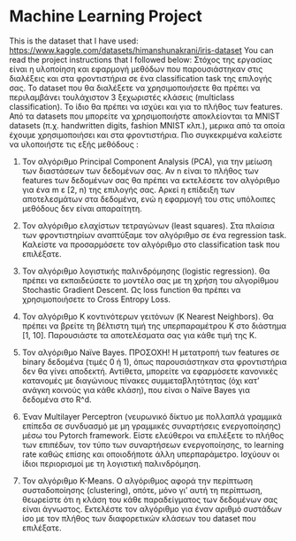 # Machine Learning Project
This is the dataset that I have used: https://www.kaggle.com/datasets/himanshunakrani/iris-dataset
You can read the project instructions that I followed below:
Στόχος της εργασίας είναι η υλοποίηση και εφαρμογή μεθόδων που παρουσιάστηκαν
στις διαλέξεις και στα φροντιστήρια σε ένα classification task της επιλογής σας. Το
dataset που θα διαλέξετε να χρησιμοποιήσετε θα πρέπει να περιλαμβάνει τουλάχιστον
3 ξεχωριστές κλάσεις (multiclass classification). Το ίδιο θα πρέπει να ισχύει και για το
πλήθος των features. Από τα datasets που μπορείτε να χρησιμοποιήστε αποκλείονται
τα MNIST datasets (π.χ. handwritten digits, fashion MNIST κλπ.), μερικα από τα οποία
έχουμε χρησιμοποιήσει και στα φροντιστήρια.
Πιο συγκεκριμένα καλείστε να υλοποιήστε τις εξής μεθόδους :

1. Τον αλγόριθμο Principal Component Analysis (PCA), για την μείωση των
διαστάσεων των δεδομένων σας. Αν n είναι το πλήθος των features των
δεδομένων σας θα πρέπει να εκτελέσετε τον αλγόριθμο για ένα m ε [2, n) της
επιλογής σας. Αρκεί η επίδειξη των αποτελεσμάτων στα δεδομένα, ενώ η
εφαρμογή του στις υπόλοιπες μεθόδους δεν είναι απαραίτητη.

2. Τον αλγόριθμο ελαχίστων τετραγώνων (least squares). Στα πλαίσια των
φροντιστηρίων αναπτύξαμε τον αλγόριθμο σε ένα regression task. Καλείστε να
προσαρμόσετε τον αλγόριθμο στο classification task που επιλέξατε.

3. Τον αλγόριθμο λογιστικής παλινδρόμησης (logistic regression). Θα πρέπει να
εκπαιδεύσετε το μοντέλο σας με τη χρήση του αλγορίθμου Stochastic Gradient
Descent. Ως loss function θα πρέπει να χρησιμοποιήσετε το Cross Entropy Loss.

4. Τον αλγόριθμο Κ κοντινότερων γειτόνων (K Nearest Neighbors). Θα πρέπει να
βρείτε τη βέλτιστη τιμή της υπερπαραμέτρου Κ στο διάστημα [1, 10].
Παρουσιάστε τα αποτελέσματα σας για κάθε τιμή της Κ.

5. Τον αλγόριθμο Naïve Bayes. ΠΡΟΣΟΧΗ! Η μετατροπή των features σε binary
δεδομένα (τιμές 0 ή 1), όπως παρουσιάστηκαν στα φροντιστήρια δεν θα γίνει
αποδεκτή. Αντίθετα, μπορείτε να εφαρμόσετε κανονικές κατανομές με
διαγώνιους πίνακες συμμεταβλητότητας (όχι κατ’ ανάγκη κοινούς για κάθε
κλάση), που είναι ο Naïve Bayes για δεδομένα στο R^d.

6. Έναν Multilayer Perceptron (νευρωνικό δίκτυο με πολλαπλά γραμμικά επίπεδα
σε συνδυασμό με μη γραμμικές συναρτήσεις ενεργοποίησης) μέσω του Pytorch
framework. Είστε ελεύθεροι να επιλέξετε το πλήθος των επιπέδων, τον τύπο
των συναρτήσεων ενεργοποίησης, το learning rate καθώς επίσης και
οποιοδήποτε άλλη υπερπαράμετρο. Ισχύουν οι ίδιοι περιορισμοί με τη
λογιστική παλινδρόμηση.

7. Τον αλγόριθμο K-Means. Ο αλγόριθμος αφορά την περίπτωση συσταδοποίησης
(clustering), οπότε, μόνο γι’ αυτή τη περίπτωση, θεωρείστε ότι η κλάση του κάθε
παραδείγματος των δεδομένων σας είναι άγνωστος. Εκτελέστε τον αλγόριθμο
για έναν αριθμό συστάδων ίσο με τον πλήθος των διαφορετικών κλάσεων του
dataset που επιλέξατε.
